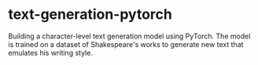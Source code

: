 # text-generation-pytorch

Building a character-level text generation model using PyTorch. The model is trained on a dataset of Shakespeare's works to generate new text that emulates his writing style.
